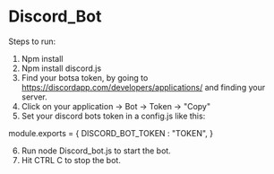 # Discord_Bot

Steps to run:
1. Npm install
2. Npm install discord.js
3. Find your botsa token, by going to https://discordapp.com/developers/applications/ and finding your server.
4. Click on your application -> Bot -> Token -> "Copy"
5. Set your discord bots token in a config.js like this: 

module.exports = {
    DISCORD_BOT_TOKEN : "TOKEN", 
}

6. Run node Discord_bot.js to start the bot.
7. Hit CTRL C to stop the bot.

